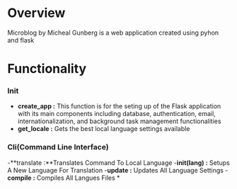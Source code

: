 # Overview
Microblog by Micheal Gunberg is a web application created using pyhon and flask
# Functionality
 ### Init
  - **create_app :** This function is for the seting up of the Flask application with its main components including database, authentication, email, internationalization, and background task management functionalities
  - **get_locale :** Gets the best local language settings available
 ### Cli(Command Line Interface)
   -**translate :**Translates Command To Local Language
   -**init(lang) :** Setups A New Language For Translation
   -**update :** Updates All Language Settings
   -**compile :** Compiles All Langues Files
*
